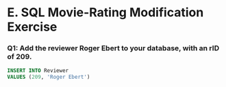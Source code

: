 # E. SQL Movie-Rating Modification Exercise

### Q1: Add the reviewer Roger Ebert to your database, with an rID of 209. 
```SQL
INSERT INTO Reviewer 
VALUES (209, 'Roger Ebert')
```
